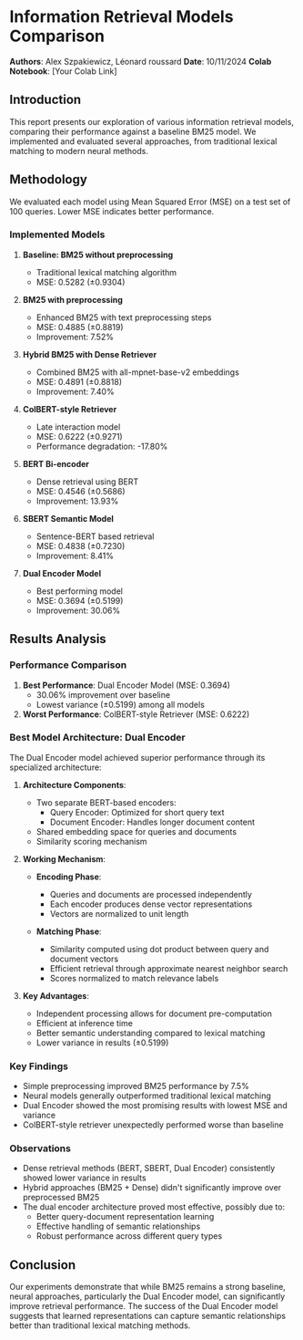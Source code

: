 # Information Retrieval Models Comparison
**Authors**: Alex Szpakiewicz, Léonard roussard 
**Date**: 10/11/2024
**Colab Notebook**: [Your Colab Link]

## Introduction
This report presents our exploration of various information retrieval models, comparing their performance against a baseline BM25 model. We implemented and evaluated several approaches, from traditional lexical matching to modern neural methods.

## Methodology
We evaluated each model using Mean Squared Error (MSE) on a test set of 100 queries. Lower MSE indicates better performance.

### Implemented Models

1. **Baseline: BM25 without preprocessing**
   - Traditional lexical matching algorithm
   - MSE: 0.5282 (±0.9304)

2. **BM25 with preprocessing**
   - Enhanced BM25 with text preprocessing steps
   - MSE: 0.4885 (±0.8819)
   - Improvement: 7.52%

3. **Hybrid BM25 with Dense Retriever**
   - Combined BM25 with all-mpnet-base-v2 embeddings
   - MSE: 0.4891 (±0.8818)
   - Improvement: 7.40%

4. **ColBERT-style Retriever**
   - Late interaction model
   - MSE: 0.6222 (±0.9271)
   - Performance degradation: -17.80%

5. **BERT Bi-encoder**
   - Dense retrieval using BERT
   - MSE: 0.4546 (±0.5686)
   - Improvement: 13.93%

6. **SBERT Semantic Model**
   - Sentence-BERT based retrieval
   - MSE: 0.4838 (±0.7230)
   - Improvement: 8.41%

7. **Dual Encoder Model**
   - Best performing model
   - MSE: 0.3694 (±0.5199)
   - Improvement: 30.06%

## Results Analysis

### Performance Comparison
1. **Best Performance**: Dual Encoder Model (MSE: 0.3694)
   - 30.06% improvement over baseline
   - Lowest variance (±0.5199) among all models
2. **Worst Performance**: ColBERT-style Retriever (MSE: 0.6222)

### Best Model Architecture: Dual Encoder
The Dual Encoder model achieved superior performance through its specialized architecture:

1. **Architecture Components**:
   - Two separate BERT-based encoders:
     - Query Encoder: Optimized for short query text
     - Document Encoder: Handles longer document content
   - Shared embedding space for queries and documents
   - Similarity scoring mechanism

2. **Working Mechanism**:
   - **Encoding Phase**:
     - Queries and documents are processed independently
     - Each encoder produces dense vector representations
     - Vectors are normalized to unit length
   
   - **Matching Phase**:
     - Similarity computed using dot product between query and document vectors
     - Efficient retrieval through approximate nearest neighbor search
     - Scores normalized to match relevance labels

3. **Key Advantages**:
   - Independent processing allows for document pre-computation
   - Efficient at inference time
   - Better semantic understanding compared to lexical matching
   - Lower variance in results (±0.5199)

### Key Findings
- Simple preprocessing improved BM25 performance by 7.5%
- Neural models generally outperformed traditional lexical matching
- Dual Encoder showed the most promising results with lowest MSE and variance
- ColBERT-style retriever unexpectedly performed worse than baseline

### Observations
- Dense retrieval methods (BERT, SBERT, Dual Encoder) consistently showed lower variance in results
- Hybrid approaches (BM25 + Dense) didn't significantly improve over preprocessed BM25
- The dual encoder architecture proved most effective, possibly due to:
  - Better query-document representation learning
  - Effective handling of semantic relationships
  - Robust performance across different query types

## Conclusion
Our experiments demonstrate that while BM25 remains a strong baseline, neural approaches, particularly the Dual Encoder model, can significantly improve retrieval performance. The success of the Dual Encoder model suggests that learned representations can capture semantic relationships better than traditional lexical matching methods.

